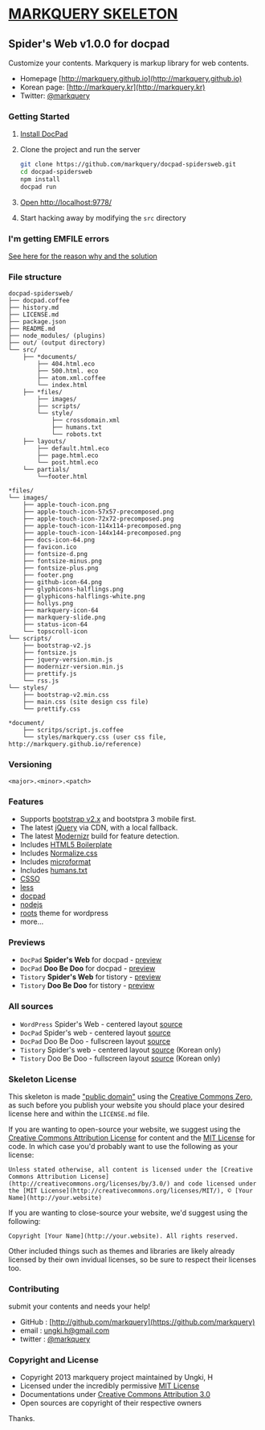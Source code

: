# [MARKQUERY SKELETON](http://markquery.github.io) 

##  Spider's Web v1.0.0 for docpad

Customize your contents. Markquery is markup library for web contents.

* Homepage [http://markquery.github.io](http://markquery.github.io)
* Korean page: [http://markquery.kr](http://markquery.kr)
* Twitter: [@markquery](http://twitter.com/markquery)

### Getting Started

1. [Install DocPad](https://github.com/bevry/docpad)

1. Clone the project and run the server

	``` bash
	git clone https://github.com/markquery/docpad-spidersweb.git
	cd docpad-spidersweb
	npm install
	docpad run
	```

1. [Open http://localhost:9778/](http://localhost:9778/)

1. Start hacking away by modifying the `src` directory

### I'm getting EMFILE errors

[See here for the reason why and the solution](http://docpad.org/docs/troubleshoot#i-m-getting-emfile-too-many-open-files)

### File structure

``` 
docpad-spidersweb/
├── docpad.coffee
├── history.md
├── LICENSE.md
├── package.json
├── README.md
├── node_modules/ (plugins) 
├── out/ (output directory) 
└── src/ 
    ├── *documents/
        ├── 404.html.eco
        ├── 500.html. eco
        ├── atom.xml.coffee
        └── index.html
    ├── *files/
        ├── images/
        ├── scripts/
        └── style/
            ├── crossdomain.xml
            ├── humans.txt
            └── robots.txt
    ├── layouts/
        ├── default.html.eco
        ├── page.html.eco
        └── post.html.eco
    └── partials/
        └──footer.html

*files/
└── images/
    ├── apple-touch-icon.png
    ├── apple-touch-icon-57x57-precomposed.png
    ├── apple-touch-icon-72x72-precomposed.png
    ├── apple-touch-icon-114x114-precomposed.png
    ├── apple-touch-icon-144x144-precomposed.png
    ├── docs-icon-64.png
    ├── favicon.ico
    ├── fontsize-d.png
    ├── fontsize-minus.png
    ├── fontsize-plus.png
    ├── footer.png
    ├── github-icon-64.png
    ├── glyphicons-halflings.png
    ├── glyphicons-halflings-white.png
    ├── hollys.png
    ├── markquery-icon-64
    ├── markquery-slide.png
    ├── status-icon-64
    └── topscroll-icon
└── scripts/
    ├── bootstrap-v2.js
    ├── fontsize.js
    ├── jquery-version.min.js
    ├── modernizr-version.min.js
    ├── prettify.js
    └── rss.js
└── styles/
    ├── bootstrap-v2.min.css
    ├── main.css (site design css file)
    └── prettify.css

*document/
    ├── scritps/script.js.coffee
    └── styles/markquery.css (user css file, http://markquery.github.io/reference)
```

### Versioning

`<major>.<minor>.<patch>`

### Features

* Supports [bootstrap v2.x](https://github.com/twitter/bootstrap) and bootstpra 3 mobile first.
* The latest [jQuery](http://jquery.com/) via CDN, with a local fallback.
* The latest [Modernizr](http://modernizr.com/) build for feature detection.
* Includes [HTML5 Boilerplate](http://html5boilerplate.com/)
* Includes [Normalize.css](http://necolas.github.com/normalize.css/) 
* Includes [microformat](http://microformats.org/)
* Includes [humans.txt](http://humanstxt.org/)
* [CSSO](https://github.com/css/csso)
* [less](http://lesscss.org/)
* [docpad](https://github.com/bevry/docpad)
* [nodejs](https://github.com/joyent/node)
* [roots](https://github.com/retlehs/roots) theme for wordpress
* more...

### Previews

* `DocPad` **Spider's Web** for docpad - [preview](http://markquery.github.io/docpad-spidersweb)
* `DocPad` **Doo Be Doo** for docpad - [preview](http://markquery.github.io/docpad-doobedoo)
* `Tistory` **Spider's Web** for tistory - [preview](http://markquery-spidersweb.tistory.com)
* `Tistory` **Doo Be Doo** for tistory - [preview](http://markquery-doobedoo.tistory.com)

### All sources

* `WordPress` Spider's Web - centered layout [source](https://github.com/markquery/wp-spidersweb)
* `DocPad` Spider's web - centered layout [source](https://github.com/markquery/docpad-spidersweb)
* `DocPad` Doo Be Doo - fullscreen layout [source](https://github.com/markquery/docpad-doobedoo)
* `Tistory` Spider's web - centered layout [source](https://github.com/markquery/tistory-spidersweb) (Korean only)
* `Tistory` Doo Be Doo - fullscreen layout [source](https://github.com/markquery/docpad-doobedoo) (Korean only)

### Skeleton License

This skeleton is made ["public domain"](http://en.wikipedia.org/wiki/Public_domain) using the [Creative Commons Zero](http://creativecommons.org/publicdomain/zero/1.0/), as such before you publish your website you should place your desired license here and within the `LICENSE.md` file.

If you are wanting to open-source your website, we suggest using the [Creative Commons Attribution License](http://creativecommons.org/licenses/by/3.0/) for content and the [MIT License](http://creativecommons.org/licenses/MIT/) for code. In which case you'd probably want to use the following as your license:

    Unless stated otherwise, all content is licensed under the [Creative Commons Attribution License](http://creativecommons.org/licenses/by/3.0/) and code licensed under the [MIT License](http://creativecommons.org/licenses/MIT/), © [Your Name](http://your.website)

If you are wanting to close-source your website, we'd suggest using the following:

    Copyright [Your Name](http://your.website). All rights reserved.

Other included things such as themes and libraries are likely already licensed by their own invidual licenses, so be sure to respect their licenses too.

### Contributing

submit your contents and needs your help!

- GitHub : [http://github.com/markquery](https://github.com/markquery)
- email : ungki.h@gmail.com
- twitter : [@markquery](https://twitter.com/markquery)

### Copyright and License

* Copyright 2013 markquery project maintained by Ungki, H
* Licensed under the incredibly permissive [MIT License](http://markquery.github.io/license)
* Documentations under [Creative Commons Attribution 3.0](http://creativecommons.org/licenses/by/3.0/)
* Open sources are copyright of their respective owners

Thanks.